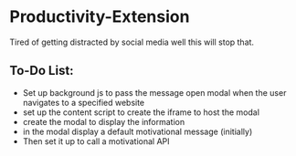# Productivity-Extension


Tired of getting distracted by social media well this will stop that. 


## To-Do List: 
- Set up background js to pass the message open modal when the user navigates to a specified website
- set up the content script to create the iframe to host the modal 
- create the modal to display the information 
- in the modal display a default motivational message (initially) 
- Then set it up to call a motivational API 

